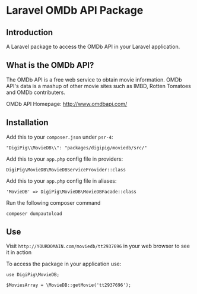 # Laravel OMDb API Package

## Introduction
A Laravel package to access the OMDb API in your Laravel application.

## What is the OMDb API?
The OMDb API is a free web service to obtain movie information. OMDb API's data is a mashup of other movie sites such as IMBD, Rotten Tomatoes and OMDb contributers.

OMDb API Homepage: http://www.omdbapi.com/

## Installation
Add this to your `composer.json` under `psr-4`:
```
"DigiPig\\MovieDB\\": "packages/digipig/moviedb/src/"
```

Add this to your `app.php` config file in providers:
```
DigiPig\MovieDB\MovieDBServiceProvider::class
```

Add this to your `app.php` config file in aliases:
```
'MovieDB' => DigiPig\MovieDB\MovieDBFacade::class
```

Run the following composer command
```
composer dumpautoload
```
## Use
Visit ```http://YOURDOMAIN.com/moviedb/tt2937696``` in your web browser to see it in action

To access the package in your application use:
```
use DigiPig\MovieDB;
```
```
$MoviesArray = \MovieDB::getMovie('tt2937696');
```
